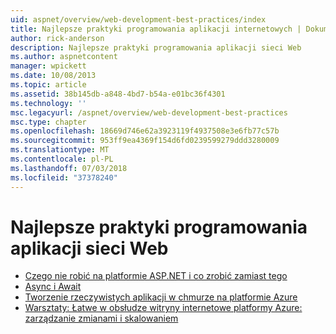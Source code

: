 ```yaml
---
uid: aspnet/overview/web-development-best-practices/index
title: Najlepsze praktyki programowania aplikacji internetowych | Dokumentacja firmy Microsoft
author: rick-anderson
description: Najlepsze praktyki programowania aplikacji sieci Web
ms.author: aspnetcontent
manager: wpickett
ms.date: 10/08/2013
ms.topic: article
ms.assetid: 38b145db-a848-4bd7-b54a-e01bc36f4301
ms.technology: ''
msc.legacyurl: /aspnet/overview/web-development-best-practices
msc.type: chapter
ms.openlocfilehash: 18669d746e62a3923119f4937508e3e6fb77c57b
ms.sourcegitcommit: 953ff9ea4369f154d6fd0239599279ddd3280009
ms.translationtype: MT
ms.contentlocale: pl-PL
ms.lasthandoff: 07/03/2018
ms.locfileid: "37378240"
---
```

<a name="web-development-best-practices"></a>Najlepsze praktyki programowania aplikacji sieci Web
====================

- [Czego nie robić na platformie ASP.NET i co zrobić zamiast tego](what-not-to-do-in-aspnet-and-what-to-do-instead.md)
- [Async i Await](async-and-await.md)
- [Tworzenie rzeczywistych aplikacji w chmurze na platformie Azure](../developing-apps-with-windows-azure/building-real-world-cloud-apps-with-windows-azure/index.md)
- [Warsztaty: Łatwe w obsłudze witryny internetowe platformy Azure: zarządzanie zmianami i skalowaniem](../developing-apps-with-windows-azure/maintainable-azure-websites-managing-change-and-scale.md)
